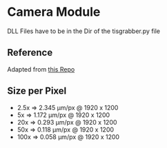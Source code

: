 # Camera Module

DLL Files have to be in the Dir of the tisgrabber.py file

## Reference

Adapted from [this Repo](https://github.com/TheImagingSource/IC-Imaging-Control-Samples)

## Size per Pixel

- 2.5x  => 2.345 μm/px @ 1920 x 1200 
- 5x    => 1.172 μm/px @ 1920 x 1200
- 20x   => 0.293 μm/px @ 1920 x 1200
- 50x   => 0.118 μm/px @ 1920 x 1200
- 100x  => 0.058 μm/px @ 1920 x 1200